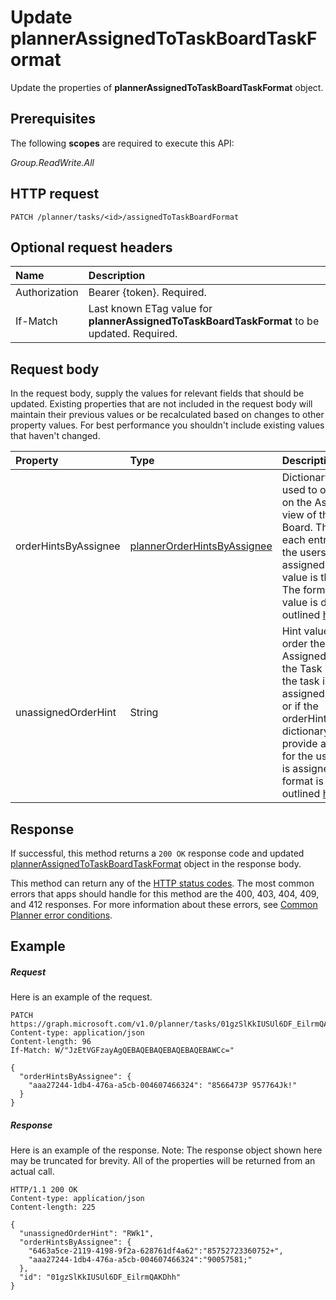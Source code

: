 # Update plannerAssignedToTaskBoardTaskFormat

Update the properties of **plannerAssignedToTaskBoardTaskFormat** object.
## Prerequisites
The following **scopes** are required to execute this API: 

*Group.ReadWrite.All*

## HTTP request
<!-- { "blockType": "ignored" } -->
```http
PATCH /planner/tasks/<id>/assignedToTaskBoardFormat
```
## Optional request headers
| Name       | Description|
|:-----------|:-----------|
| Authorization  | Bearer {token}. Required. |
| If-Match  | Last known ETag value for **plannerAssignedToTaskBoardTaskFormat** to be updated. Required.|

## Request body
In the request body, supply the values for relevant fields that should be updated. Existing properties that are not included in the request body will maintain their previous values or be recalculated based on changes to other property values. For best performance you shouldn't include existing values that haven't changed.

| Property	   | Type	|Description|
|:---------------|:--------|:----------|
|orderHintsByAssignee|[plannerOrderHintsByAssignee](..\resources\plannerOrderHintsByAssignee.md)|Dictionary of hints used to order tasks on the AssignedTo view of the Task Board. The key of each entry is one of the users the task is assigned to and the value is the order hint. The format of each value is defined as outlined [here](../resources/planner_order_hint_format.md).|
|unassignedOrderHint|String|Hint value used to order the task on the AssignedTo view of the Task Board when the task is not assigned to anyone, or if the orderHintsByAssignee dictionary does not provide an order hint for the user the task is assigned to. The format is defined as outlined [here](../resources/planner_order_hint_format.md).|

## Response

If successful, this method returns a `200 OK` response code and updated [plannerAssignedToTaskBoardTaskFormat](../resources/plannerassignedtotaskboardtaskformat.md) object in the response body.

This method can return any of the [HTTP status codes](../../../concepts/errors.md). The most common errors that apps should handle for this method are the 400, 403, 404, 409, and 412 responses. For more information about these errors, see [Common Planner error conditions](../resources/planner_overview.md#common-planner-error-conditions).

## Example
##### Request
Here is an example of the request.
<!-- {
  "blockType": "request",
  "name": "update_plannerassignedtotaskboardtaskformat"
}-->
```http
PATCH https://graph.microsoft.com/v1.0/planner/tasks/01gzSlKkIUSUl6DF_EilrmQAKDhh/assignedToTaskBoardFormat
Content-type: application/json
Content-length: 96
If-Match: W/"JzEtVGFzayAgQEBAQEBAQEBAQEBAQEBAWCc="

{
  "orderHintsByAssignee": {
    "aaa27244-1db4-476a-a5cb-004607466324": "8566473P 957764Jk!"
  }
}
```
##### Response
Here is an example of the response. Note: The response object shown here may be truncated for brevity. All of the properties will be returned from an actual call.
<!-- {
  "blockType": "response",
  "truncated": true,
  "@odata.type": "microsoft.graph.plannerAssignedToTaskBoardTaskFormat"
} -->
```http
HTTP/1.1 200 OK
Content-type: application/json
Content-length: 225

{
  "unassignedOrderHint": "RWk1",
  "orderHintsByAssignee": {
    "6463a5ce-2119-4198-9f2a-628761df4a62":"85752723360752+",
    "aaa27244-1db4-476a-a5cb-004607466324":"90057581;"
  },
  "id": "01gzSlKkIUSUl6DF_EilrmQAKDhh"
}
```

<!-- uuid: 8fcb5dbc-d5aa-4681-8e31-b001d5168d79
2015-10-25 14:57:30 UTC -->
<!-- {
  "type": "#page.annotation",
  "description": "Update plannerassignedtotaskboardtaskformat",
  "keywords": "",
  "section": "documentation",
  "tocPath": ""
}-->